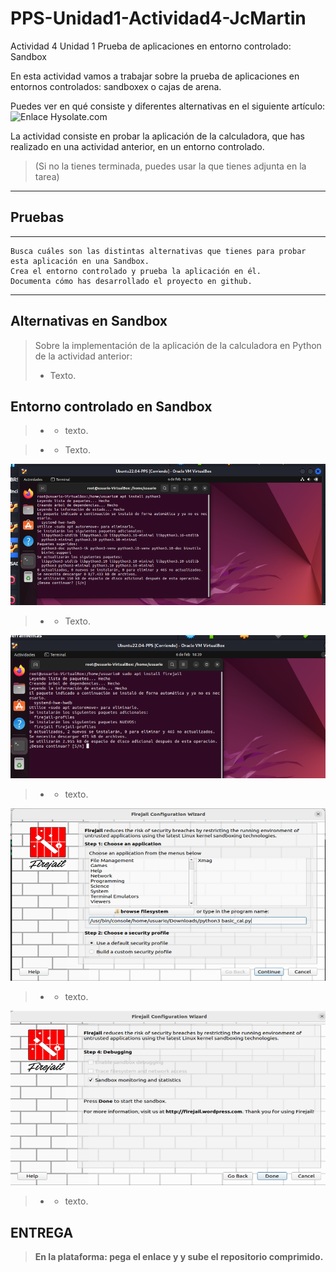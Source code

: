 # PPS-Unidad1-Actividad4-JcMartin
Actividad 4 Unidad 1 Prueba de aplicaciones en entorno controlado: Sandbox


En esta actividad vamos a trabajar sobre la prueba de aplicaciones en entornos controlados: sandboxex o cajas de arena.

Puedes ver en qué consiste y diferentes alternativas en el siguiente artículo:![Enlace Hysolate.com](https://www.hysolate.com/learn/sandboxing/what-is-app-sandboxing/)

La actividad consiste en probar la aplicación de la calculadora, que has realizado en una actividad anterior, en un entorno controlado.
> (Si no la tienes terminada, puedes usar la que tienes adjunta en la tarea)


---
## Pruebas
---
    Busca cuáles son las distintas alternativas que tienes para probar esta aplicación en una Sandbox.
    Crea el entorno controlado y prueba la aplicación en él.
    Documenta cómo has desarrollado el proyecto en github.
---


## Alternativas en Sandbox

> Sobre la implementación de la aplicación de la calculadora en Python de la actividad anterior:
> - Texto.



## Entorno controlado en Sandbox

> - - texto.

> - - Texto.

![Instalar Firejail](img/Ubuntu-sandbox1.png)

> - - Texto.

![Instalar Firejail](img/Ubuntu-sandbox2.png)

> - - texto.

![Instalar Firejail](img/Ubuntu-sandbox3.png)

> - - texto.

![Instalar Firejail](img/Ubuntu-sandbox4.png)

> - - texto.


## ENTREGA

>__En la plataforma: pega el enlace y y sube el repositorio comprimido.__

